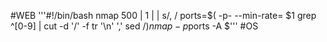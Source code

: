 #WEB
'''#!/bin/bash
nmap 500 |
1 | | s/, /
ports=$( -p- --min-rate= $1 grep ^[0-9] | cut -d '/' -f
tr '\n' ',' sed $/ )
nmap -p$ports -A $'''
#OS

#
